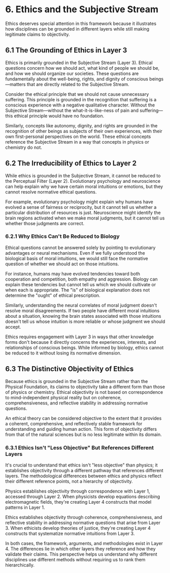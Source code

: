 # 6. Ethics and the Subjective Stream
Ethics deserves special attention in this framework because it illustrates how disciplines can be grounded in different layers while still making legitimate claims to objectivity.
## 6.1 The Grounding of Ethics in Layer 3
Ethics is primarily grounded in the Subjective Stream (Layer 3). Ethical questions concern how we should act, what kind of people we should be, and how we should organize our societies. These questions are fundamentally about the well-being, rights, and dignity of conscious beings—matters that are directly related to the Subjective Stream.

Consider the ethical principle that we should not cause unnecessary suffering. This principle is grounded in the recognition that suffering is a conscious experience with a negative qualitative character. Without the Subjective Stream—without the what-it-is-like-ness of pain and suffering—this ethical principle would have no foundation.

Similarly, concepts like autonomy, dignity, and rights are grounded in the recognition of other beings as subjects of their own experiences, with their own first-personal perspectives on the world. These ethical concepts reference the Subjective Stream in a way that concepts in physics or chemistry do not.
## 6.2 The Irreducibility of Ethics to Layer 2
While ethics is grounded in the Subjective Stream, it cannot be reduced to the Perceptual Filter (Layer 2). Evolutionary psychology and neuroscience can help explain why we have certain moral intuitions or emotions, but they cannot resolve normative ethical questions.

For example, evolutionary psychology might explain why humans have evolved a sense of fairness or reciprocity, but it cannot tell us whether a particular distribution of resources is just. Neuroscience might identify the brain regions activated when we make moral judgments, but it cannot tell us whether those judgments are correct.
### 6.2.1 Why Ethics Can't Be Reduced to Biology
Ethical questions cannot be answered solely by pointing to evolutionary advantages or neural mechanisms. Even if we fully understood the biological basis of moral intuitions, we would still face the normative question of whether we should act on those intuitions.

For instance, humans may have evolved tendencies toward both cooperation and competition, both empathy and aggression. Biology can explain these tendencies but cannot tell us which we should cultivate or when each is appropriate. The "is" of biological explanation does not determine the "ought" of ethical prescription.

Similarly, understanding the neural correlates of moral judgment doesn't resolve moral disagreements. If two people have different moral intuitions about a situation, knowing the brain states associated with those intuitions doesn't tell us whose intuition is more reliable or whose judgment we should accept.

Ethics requires engagement with Layer 3 in ways that other knowledge forms don't because it directly concerns the experiences, interests, and relationships of conscious beings. While informed by biology, ethics cannot be reduced to it without losing its normative dimension.
## 6.3 The Distinctive Objectivity of Ethics
Because ethics is grounded in the Subjective Stream rather than the Physical Foundation, its claims to objectivity take a different form than those of physics or chemistry. Ethical objectivity is not based on correspondence to mind-independent physical reality but on coherence, comprehensiveness, and reflective stability in addressing normative questions.

An ethical theory can be considered objective to the extent that it provides a coherent, comprehensive, and reflectively stable framework for understanding and guiding human action. This form of objectivity differs from that of the natural sciences but is no less legitimate within its domain.
### 6.3.1 Ethics Isn't "Less Objective" But References Different Layers
It's crucial to understand that ethics isn't "less objective" than physics; it establishes objectivity through a different pathway that references different layers. The methodological differences between ethics and physics reflect their different reference points, not a hierarchy of objectivity.

Physics establishes objectivity through correspondence with Layer 1, accessed through Layer 2. When physicists develop equations describing electromagnetic fields, they're creating Layer 4 constructs that model patterns in Layer 1.

Ethics establishes objectivity through coherence, comprehensiveness, and reflective stability in addressing normative questions that arise from Layer 3. When ethicists develop theories of justice, they're creating Layer 4 constructs that systematize normative intuitions from Layer 3.

In both cases, the framework, arguments, and methodologies exist in Layer 4. The differences lie in which other layers they reference and how they validate their claims. This perspective helps us understand why different disciplines use different methods without requiring us to rank them hierarchically. 